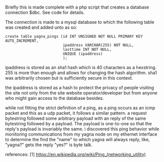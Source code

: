 Briefly this is made complete with a php script that creates a database connection $dbc. See code for details.

The connection is made to a mysql database to which the following table was created and added unto as so:
```
create table yagna_pings (id INT UNSIGNED NOT NULL PRIMARY KEY AUTO_INCREMENT,
                          ipaddress VARCHAR(255) NOT NULL,
                          lasttime INT NOT NULL,
                          UNIQUE (ipaddress)
                          );
```
ipaddress is stored as an sha1 hash which is 40 characters as a hexstring. 255 is more than enough and allows for changing the hash algorithm. sha1 was arbitrarily chosen but is sufficiently secure in this context.

the ipaddress is stored as a hash to protect the privacy of people visiting the site not only from the site website operator/developer but from anyone who might gain access to the database besides.

while not fitting the strict definition of a ping, as a ping occurs as an icmp packet and this as a udp packet, it follows a similar pattern. a request bytestring followed some arbitrary payload with an reply of the same bytestring followed by a payload. The payload is one-to-one so that the reply's payload is invariably the same. i discovered this ping behavior while monitoring communications from my yagna node on my ethernet interface to determine the find the "name" to which yagna will always reply, like, "yagna?" gets the reply "yes?" is byte talk.

references: [1] https://en.wikipedia.org/wiki/Ping_(networking_utility)
